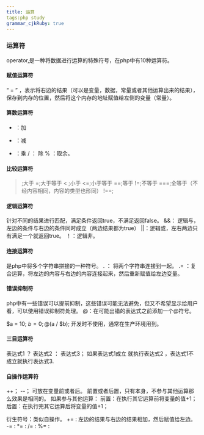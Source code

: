 ```yaml
---
title: 运算
tags:php study
grammar_cjkRuby: true
---
```


### 运算符
operator,是一种将数据进行运算的特殊符号，在php中有10种运算符。

#### 赋值运算符
“ = ” ，表示将右边的结果（可以是变量，数据，常量或者其他运算出来的结果），保存到内存的位置，然后将这个内存的地址赋值给左侧的变量（常量）。

#### 算数运算符
+ ：加
- ：减
* ：乘
/ ： 除
% ：取余。

#### 比较运算符
 >  ;大于
 >=;大于等于
 < ;小于
 <=;小于等于
 ==;等于
 !=;不等于
 ===;全等于（不经内容相同，内容的类型也形同）
 !==;
 
 #### 逻辑运算符
 针对不同的结果进行匹配，满足条件返回true，不满足返回false。
 &&： 逻辑与，左边的条件与右边的条件同时成立（两边结果都为true）
 ||：逻辑或，左右两边只有满足一个就返回true。
 ！：逻辑非。
 
 #### 连接运算符
 是php中将多个字符串拼接的一种符号。
 . ： 将两个字符串连接到一起。
 .= ：复合运算，将左边的内容与右边的内容连接起来，然后重新赋值给左边变量。
 
 
 #### 错误抑制符
 php中有一些错误可以提前抑制，这些错误可能无法避免，但又不希望显示给用户看，可以使用错误抑制符处理。
 @：在可能出错的表达式之前添加一个@符号。
 
 $a = 10; $b = 0;
 @($a / $b);
 开发时不使用，通常在生产环境用到。
 
 #### 三目运算符
 表达式1 ？ 表达式2 ： 表达式3；
 如果表达式1成立 就执行表达式2 ，表达式1不成立就执行表达式3.
 
 
 #### 自操作运算符
 ++；
 --； 
 可放在变量前或者后。
 前置或者后置，只有本身，不参与其他运算那么效果是相同的。
 如果参与其他运算： 
 		前置：在执行其它运算前将变量的值+1；
		后置：在执行完其它运算后将变量的值+1；
	
衍生符号：类似自操作。
+= : 左边的结果与右边的结果相加，然后赋值给左边。
-= : 
*= :
/= :
%= :